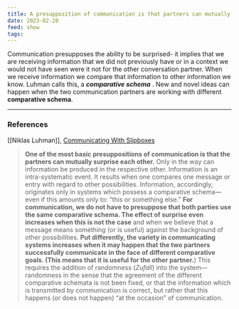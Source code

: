 ```yaml
---
title: A presupposition of communication is that partners can mutually surprise each other
date: 2023-02-20
feed: show
tags:
---
```


Communication presupposes the ability to be surprised- it implies that we are receiving information that we did not previously have or in a context we would not have seen were it not for the other conversation partner. When we receive information we compare that information to other information we know. Luhman calls this, a _******************comparative schema******************_ . New and novel ideas can happen when the two communication partners are working with different ******************comparative schema******************.

___
### References
[[Niklas Luhman]], [Communicating With Slipboxes](https://luhmann.surge.sh/communicating-with-slip-boxes)
> **One of the most basic presuppositions of communication is that the partners can mutually surprise each other.** Only in the way can information be produced in the respective other. Information is an intra-systematic event. It results when one compares one message or entry with regard to other possibilities. Information, accordingly, originates only in systems which possess a comparative schema—even if this amounts only to: “this or something else.” **For communication, we do not have to presuppose that both parties use the same comparative schema. The effect of surprise even increases when this is not the case** and when we believe that a message means something (or is useful) against the background of other possibilities. **Put differently, the variety in communicating systems increases when it may happen that the two partners successfully communicate in the face of different comparative goals. (This means that it is useful for the other partner.**) This requires the addition of randomness (_Zufall_) into the system—randomness in the sense that the agreement of the different comparative schemata is not been fixed, or that the information which is transmitted by communication is correct, but rather that this happens (or does not happen) “at the occasion” of communication.